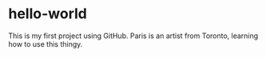 # hello-world
This is my first project using GitHub.
Paris is an artist from Toronto, learning how to use this thingy.
